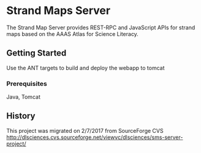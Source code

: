 # Strand Maps Server

The Strand Map Server provides REST-RPC and JavaScript APIs for strand maps based on the AAAS Atlas for Science Literacy. 

## Getting Started

Use the ANT targets to build and deploy the webapp to tomcat

### Prerequisites

Java, Tomcat

## History

This project was migrated on 2/7/2017 from SourceForge CVS http://dlsciences.cvs.sourceforge.net/viewvc/dlsciences/sms-server-project/
